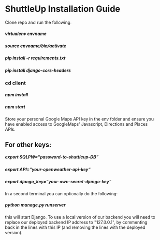 # ShuttleUp Installation Guide 

Clone repo and run the following:

##### virtualenv envname
##### source envname/bin/activate 

##### pip install -r requirements.txt
##### pip install django-cors-headers

### cd client

##### npm install

##### npm start 

Store your personal Google Maps API key in the env folder and ensure you have enabled access to GoogleMaps' Javascript, Directions and Places APIs. 

## For other keys: 

##### export SQLPW="password-to-shuttleup-DB" 
##### export API="your-openweather-api-key"
##### export django_key="your-own-secret-django-key"

In a second terminal you can optionally do the following: 

##### python manage.py runserver 

this will start Django. To use a local version of our backend you will need to replace our deployed backend IP address to "127.0.0.1", by commenting back in the lines with this IP (and removing the lines with the deployed version). 
